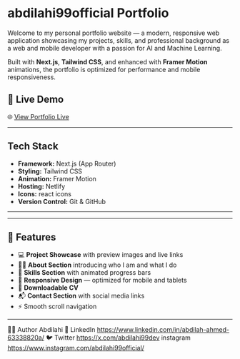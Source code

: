 # abdilahi99official Portfolio

Welcome to my personal portfolio website — a modern, responsive web application showcasing my projects, skills, and professional background as a web and mobile developer with a passion for AI and Machine Learning.

Built with **Next.js**, **Tailwind CSS**, and enhanced with **Framer Motion** animations, the portfolio is optimized for performance and mobile responsiveness.

## 🚀 Live Demo

🌐 [View Portfolio Live](https://abdilahi99official.netlify.app/)

---

## Tech Stack

- **Framework:** Next.js (App Router)
- **Styling:** Tailwind CSS
- **Animation:** Framer Motion
- **Hosting:** Netlify
- **Icons:** react icons
- **Version Control:** Git & GitHub

---

---

## 📸 Features

- 💻 **Project Showcase** with preview images and live links
- 👨‍💻 **About Section** introducing who I am and what I do
- 💼 **Skills Section** with animated progress bars
- 📱 **Responsive Design** — optimized for mobile and tablets
- 📎 **Downloadable CV**
- 📬 **Contact Section** with social media links
- ⚡ Smooth scroll navigation

---
🙋‍♂️ Author
Abdilahi
🔗 LinkedIn https://www.linkedin.com/in/abdilah-ahmed-63338820a/
🐦 Twitter https://x.com/abdilahi99dev
instagram https://www.instagram.com/abdilahi99official/

